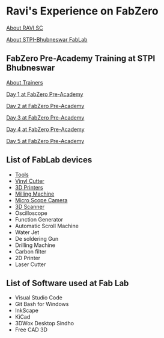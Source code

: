 # Ravi's Experience on FabZero

[About RAVI SC](mdfiles/aboutme.md)

[About STPI-Bhubneswar FabLab](mdfiles/fablabstpi.md)

## FabZero Pre-Academy Training at STPI Bhubneswar

[About Trainers](mdfiles/trainers.md)

[Day 1 at FabZero Pre-Academy](mdfiles/day1.md)

[Day 2 at FabZero Pre-Academy](mdfiles/day2.md)

[Day 3 at FabZero Pre-Academy](mdfiles/day3.md)

[Day 4 at FabZero Pre-Academy](mdfiles/day4.md)

[Day 5 at FabZero Pre-Academy](mdfiles/day5.md)

## List of FabLab devices

- [Tools](mdfiles/smalldevices.md)
- [Vinyl Cutter](mdfiles/vinylcutter.md)
- [3D Printers](mdfiles/3dprinter.md)
- [Milling Machine](mdfiles/millingmachine.md)
- [Micro Scope Camera](mdfiles/microscope.md)
- [3D Scanner](mdfiles/3dscanner.md)
- Oscilloscope
- Function Generator
- Automatic Scroll Machine
- Water Jet
- De soldering Gun
- Drilling Machine
- Carbon filter
- 2D Printer
- Laser Cutter

## List of Software used at Fab Lab

- Visual Studio Code
- Git Bash for Windows
- InkScape
- KiCad
- 3DWox Desktop Sindho
- Free CAD 3D